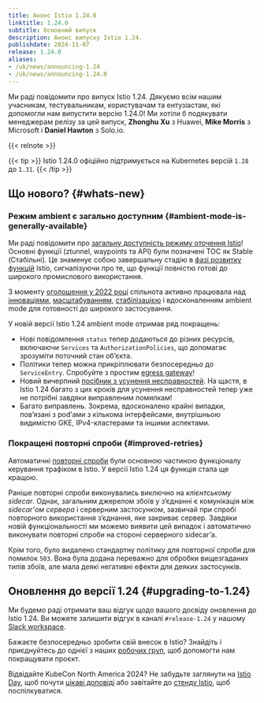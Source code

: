 ```yaml
---
title: Анонс Istio 1.24.0
linktitle: 1.24.0
subtitle: Основний випуск
description: Анонс випуску Istio 1.24.
publishdate: 2024-11-07
release: 1.24.0
aliases:
- /uk/news/announcing-1.24
- /uk/news/announcing-1.24.0
---
```


Ми раді повідомити про випуск Istio 1.24. Дякуємо всім нашим учасникам, тестувальникам, користувачам та ентузіастам, які допомогли нам випустити версію 1.24.0! Ми хотіли б подякувати менеджерам релізу за цей випуск, **Zhonghu Xu** з Huawei, **Mike Morris** з Microsoft і **Daniel Hawton** з Solo.io.

{{< relnote >}}

{{< tip >}}
Istio 1.24.0 офіційно підтримується на Kubernetes версій `1.28` до `1.31`.
{{< /tip >}}

## Що нового? {#whats-new}

### Режим ambient є загально доступним {#ambient-mode-is-generally-available}

Ми раді повідомити про [загальну доступність режиму оточення Istio](/blog/2024/ambient-reaches-ga/)! Основні функції (ztunnel, waypoints та API) були позначені TOC як Stable (Стабільні). Це знаменує собою завершальну стадію в [фазі розвитку функцій](/docs/releases/feature-stages/) Istio, сигналізуючи про те, що функції повністю готові до широкого промислового використання.

З моменту [оголошення у 2022 році](/blog/2022/introducing-ambient-mesh/) спільнота активно працювала над [інноваціями](/blog/2024/inpod-traffic-redirection-ambient/), [масштабуванням](/blog/2024/ambient-vs-cilium/), [стабілізацією](/blog/2024/ambient-reaches-beta/) і вдосконаленням ambient mode для готовності до широкого застосування.

У новій версії Istio 1.24 ambient mode отримав ряд покращень:

* Нові повідомлення `status` тепер додаються до різних ресурсів, включаючи `Services` та `AuthorizationPolicies`, що допомагає зрозуміти поточний стан обʼєкта.
* Політики тепер можна прикріплювати безпосередньо до `ServiceEntry`. Спробуйте з простим [egress gateway](https://www.solo.io/blog/egress-gateways-made-easy/)!
* Новий вичерпний [посібник з усунення несправностей](https://github.com/istio/istio/wiki/Troubleshooting-Istio-Ambient). На щастя, в Istio 1.24 багато з цих кроків для усунення несправностей тепер уже не потрібні завдяки виправленим помилкам!
* Багато виправлень. Зокрема, вдосконалено крайні випадки, повʼязані з podʼами з кількома інтерфейсами, внутрішньою видимістю GKE, IPv4-кластерами та іншими аспектами.

### Покращені повторні спроби {#improved-retries}

Автоматичні [повторні спроби](/docs/concepts/traffic-management/#retries) були основною частиною функціоналу керування трафіком в Istio. У версії Istio 1.24 ця функція стала ще кращою.

Раніше повторні спроби виконувались виключно на *клієнтському sidecar*. Однак, загальним джерелом збоїв у зʼєднанні є комунікація між *sidecarʼом сервера* і серверним застосунком, зазвичай при спробі повторного використання зʼєднання, яке закриває сервер. Завдяки новій функціональності ми можемо виявити цей випадок і автоматично виконувати повторні спроби на стороні серверного sidecarʼа.

Крім того, було видалено стандартну політику для повторної спроби для помилок `503`. Вона була додана переважно для обробки вищезгаданих типів збоїв, але мала деякі негативні ефекти для деяких застосунків.

## Оновлення до версії 1.24 {#upgrading-to-1.24}

Ми будемо раді отримати ваш відгук щодо вашого досвіду оновлення до Istio 1.24. Ви можете залишити відгук в каналі `#release-1.24` у нашому [Slack workspace](https://slack.istio.io/).

Бажаєте безпосередньо зробити свій внесок в Istio? Знайдіть і приєднуйтесь до однієї з наших [робочих груп](https://github.com/istio/community/blob/master/WORKING-GROUPS.md), щоб допомогти нам покращувати проєкт.

Відвідайте KubeCon North America 2024? Не забудьте заглянути на [Istio Day](https://events.linuxfoundation.org/kubecon-cloudnativecon-north-america/co-located-events/istio-day/), щоб почути [цікаві доповіді](/blog/2024/kubecon-na/) або завітайте до [стенду Istio](https://events.linuxfoundation.org/kubecon-cloudnativecon-north-america/venue-travel/#venue-maps), щоб поспілкуватися.
